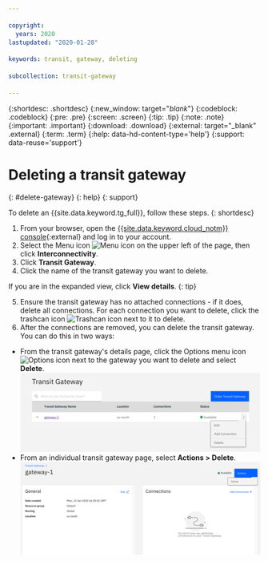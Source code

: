 ```yaml
---

copyright:
  years: 2020
lastupdated: "2020-01-28"

keywords: transit, gateway, deleting

subcollection: transit-gateway

---
```


{:shortdesc: .shortdesc}
{:new_window: target="_blank_"}
{:codeblock: .codeblock}
{:pre: .pre}
{:screen: .screen}
{:tip: .tip}
{:note: .note}
{:important: .important}
{:download: .download}
{:external: target="_blank" .external}
{:term: .term}
{:help: data-hd-content-type='help'}
{:support: data-reuse='support'}

# Deleting a transit gateway
{: #delete-gateway}
{: help}
{: support}

To delete an {{site.data.keyword.tg_full}}, follow these steps.
{: shortdesc}

1. From your browser, open the [{{site.data.keyword.cloud_notm}} console](https://cloud.ibm.com){:external} and log in to your account.
2. Select the Menu icon ![Menu icon](../../icons/icon_hamburger.svg) on the upper left of the page, then click **Interconnectivity**.
3. Click **Transit Gateway**.
4. Click the name of the transit gateway you want to delete.

  If you are in the expanded view, click **View details**.
  {: tip}

5. Ensure the transit gateway has no attached connections - if it does, delete all connections.
  For each connection you want to delete, click the trashcan icon ![Trashcan icon](../../icons/icon_trash.svg) next to it to delete.
6. After the connections are removed, you can delete the transit gateway. You can do this in two ways:
  * From the transit gateway's details page, click the Options menu icon ![Options icon](../../icons/actions-icon-vertical.svg) next to the gateway you want to delete and select **Delete**.
  ![Delete gateways with the Options menu](images/delete-tg-1.png "Delete gateways with the Options menu")
  * From an individual transit gateway page, select **Actions > Delete**.
  ![Delete gateways with the Actions menu](images/delete-tg-2.png "Delete gateways with the Actions menu")

